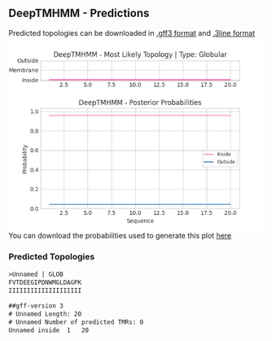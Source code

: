 ## DeepTMHMM - Predictions
Predicted topologies can be downloaded in [.gff3 format](TMRs.gff3) and [.3line format](predicted_topologies.3line)
![picture](plot.png)
You can download the probabilities used to generate this plot [here](Unnamed_probs.csv)
### Predicted Topologies
```
>Unnamed | GLOB
FVTDEEGIPDNWMGLDAGPK
IIIIIIIIIIIIIIIIIIII

```


```
##gff-version 3
# Unnamed Length: 20
# Unnamed Number of predicted TMRs: 0
Unnamed	inside	1	20				

```
